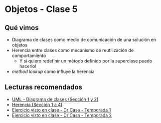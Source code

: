 # Objetos - Clase 5

## Qué vimos

* Diagrama de clases como medio de comunicación de una solución en objetos
* Herencia entre clases como mecanismo de reutilización de comportamiento
  * Y si quiero redefinir un método definido por la superclase puedo hacerlo!
* _method lookup_ como influye la herencia

## Lecturas recomendados

* [UML - Diagrama de clases (Sección 1 y 2)](https://docs.google.com/document/d/1eXLlNppAX-7E2M8Xxs0MCckdn4XVEYmeQNaS_E1RqTc)
* [Herencia (Sección 1 a 4)](https://docs.google.com/document/d/1KdG7NrKPgPh4bAcyLuDG2G1iWP7Ze2GFs91qzlvDKqI)
* [Ejercicio visto en clase - Dr Casa - Temporada 1](https://docs.google.com/document/d/1bCxds9TaxA_wISqUt-lz_jvnQgYiEkRpxFp0IWRtLNw)
* [Ejercicio visto en clase - Dr Casa - Temporada 2](https://docs.google.com/document/d/12Zz18WFOv4hVYSCtKFg4TPpQY6xi9zoDXtTYRCGnOL4)
